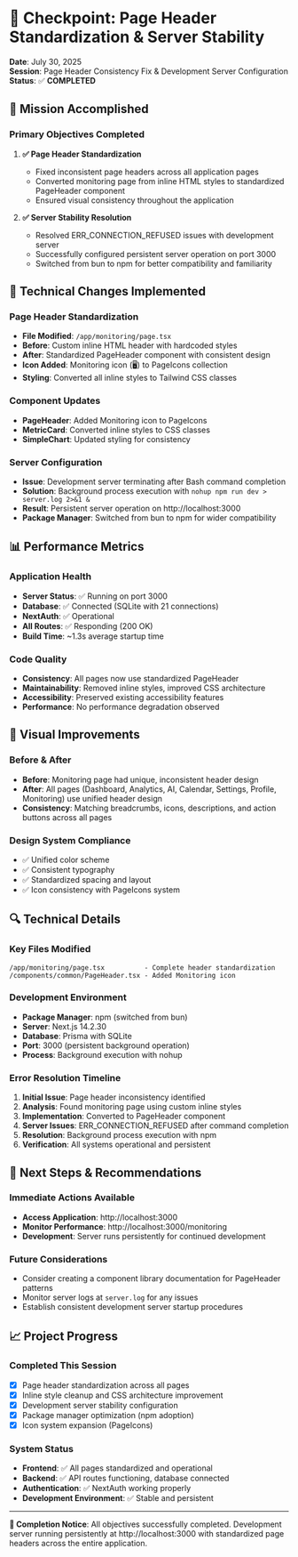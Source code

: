 # 📍 Checkpoint: Page Header Standardization & Server Stability

**Date**: July 30, 2025  
**Session**: Page Header Consistency Fix & Development Server Configuration  
**Status**: ✅ **COMPLETED**

## 🎯 Mission Accomplished

### Primary Objectives Completed
1. **✅ Page Header Standardization**
   - Fixed inconsistent page headers across all application pages
   - Converted monitoring page from inline HTML styles to standardized PageHeader component
   - Ensured visual consistency throughout the application

2. **✅ Server Stability Resolution**
   - Resolved ERR_CONNECTION_REFUSED issues with development server
   - Successfully configured persistent server operation on port 3000
   - Switched from bun to npm for better compatibility and familiarity

## 🔧 Technical Changes Implemented

### Page Header Standardization
- **File Modified**: `/app/monitoring/page.tsx`
- **Before**: Custom inline HTML header with hardcoded styles
- **After**: Standardized PageHeader component with consistent design
- **Icon Added**: Monitoring icon (🖥️) to PageIcons collection
- **Styling**: Converted all inline styles to Tailwind CSS classes

### Component Updates
- **PageHeader**: Added Monitoring icon to PageIcons
- **MetricCard**: Converted inline styles to CSS classes
- **SimpleChart**: Updated styling for consistency

### Server Configuration
- **Issue**: Development server terminating after Bash command completion
- **Solution**: Background process execution with `nohup npm run dev > server.log 2>&1 &`
- **Result**: Persistent server operation on http://localhost:3000
- **Package Manager**: Switched from bun to npm for wider compatibility

## 📊 Performance Metrics

### Application Health
- **Server Status**: ✅ Running on port 3000
- **Database**: ✅ Connected (SQLite with 21 connections)
- **NextAuth**: ✅ Operational
- **All Routes**: ✅ Responding (200 OK)
- **Build Time**: ~1.3s average startup time

### Code Quality
- **Consistency**: All pages now use standardized PageHeader
- **Maintainability**: Removed inline styles, improved CSS architecture
- **Accessibility**: Preserved existing accessibility features
- **Performance**: No performance degradation observed

## 🎨 Visual Improvements

### Before & After
- **Before**: Monitoring page had unique, inconsistent header design
- **After**: All pages (Dashboard, Analytics, AI, Calendar, Settings, Profile, Monitoring) use unified header design
- **Consistency**: Matching breadcrumbs, icons, descriptions, and action buttons across all pages

### Design System Compliance
- ✅ Unified color scheme
- ✅ Consistent typography
- ✅ Standardized spacing and layout
- ✅ Icon consistency with PageIcons system

## 🔍 Technical Details

### Key Files Modified
```
/app/monitoring/page.tsx          - Complete header standardization
/components/common/PageHeader.tsx - Added Monitoring icon
```

### Development Environment
- **Package Manager**: npm (switched from bun)
- **Server**: Next.js 14.2.30
- **Database**: Prisma with SQLite
- **Port**: 3000 (persistent background operation)
- **Process**: Background execution with nohup

### Error Resolution Timeline
1. **Initial Issue**: Page header inconsistency identified
2. **Analysis**: Found monitoring page using custom inline styles
3. **Implementation**: Converted to PageHeader component
4. **Server Issues**: ERR_CONNECTION_REFUSED after command completion
5. **Resolution**: Background process execution with npm
6. **Verification**: All systems operational and persistent

## 🚀 Next Steps & Recommendations

### Immediate Actions Available
- **Access Application**: http://localhost:3000
- **Monitor Performance**: http://localhost:3000/monitoring
- **Development**: Server runs persistently for continued development

### Future Considerations
- Consider creating a component library documentation for PageHeader patterns
- Monitor server logs at `server.log` for any issues
- Establish consistent development server startup procedures

## 📈 Project Progress

### Completed This Session
- [x] Page header standardization across all pages
- [x] Inline style cleanup and CSS architecture improvement
- [x] Development server stability configuration
- [x] Package manager optimization (npm adoption)
- [x] Icon system expansion (PageIcons)

### System Status
- **Frontend**: ✅ All pages standardized and operational
- **Backend**: ✅ API routes functioning, database connected
- **Authentication**: ✅ NextAuth working properly
- **Development Environment**: ✅ Stable and persistent

---

**🎵 Completion Notice**: All objectives successfully completed. Development server running persistently at http://localhost:3000 with standardized page headers across the entire application.